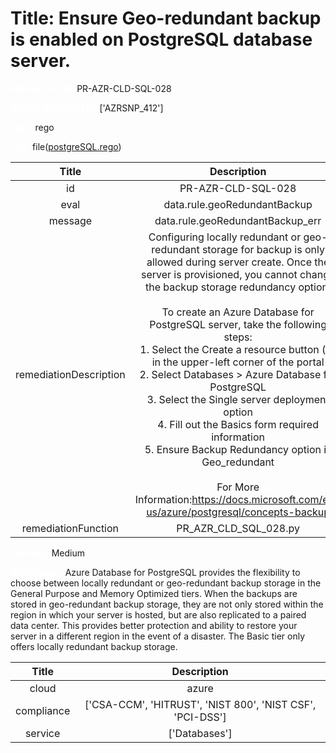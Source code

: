 



# Title: Ensure Geo-redundant backup is enabled on PostgreSQL database server.


***<font color="white">Master Test Id:</font>*** PR-AZR-CLD-SQL-028

***<font color="white">Master Snapshot Id:</font>*** ['AZRSNP_412']

***<font color="white">type:</font>*** rego

***<font color="white">rule:</font>*** file([postgreSQL.rego])  
  
  
  
  

|Title|Description|
| :---: | :---: |
|id|PR-AZR-CLD-SQL-028|
|eval|data.rule.geoRedundantBackup|
|message|data.rule.geoRedundantBackup_err|
|remediationDescription|Configuring locally redundant or geo-redundant storage for backup is only allowed during server create. Once the server is provisioned, you cannot change the backup storage redundancy option.<br><br>To create an Azure Database for PostgreSQL server, take the following steps:<br>1. Select the Create a resource button (+) in the upper-left corner of the portal<br>2. Select Databases > Azure Database for PostgreSQL<br>3. Select the Single server deployment option<br>4. Fill out the Basics form required information<br>5. Ensure Backup Redundancy option is Geo_redundant<br><br>For More Information:<a href='https://docs.microsoft.com/en-us/azure/postgresql/concepts-backup' target='_blank'>https://docs.microsoft.com/en-us/azure/postgresql/concepts-backup</a>|
|remediationFunction|PR_AZR_CLD_SQL_028.py|


***<font color="white">Severity:</font>*** Medium

***<font color="white">Description:</font>*** Azure Database for PostgreSQL provides the flexibility to choose between locally redundant or geo-redundant backup storage in the General Purpose and Memory Optimized tiers. When the backups are stored in geo-redundant backup storage, they are not only stored within the region in which your server is hosted, but are also replicated to a paired data center. This provides better protection and ability to restore your server in a different region in the event of a disaster. The Basic tier only offers locally redundant backup storage.  
  
  

|Title|Description|
| :---: | :---: |
|cloud|azure|
|compliance|['CSA-CCM', 'HITRUST', 'NIST 800', 'NIST CSF', 'PCI-DSS']|
|service|['Databases']|



[postgreSQL.rego]: https://github.com/prancer-io/prancer-compliance-test/tree/master/azure/cloud/postgreSQL.rego
